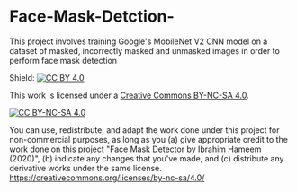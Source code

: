 # Face-Mask-Detction-
This project involves training Google's MobileNet V2 CNN model on a dataset of masked, incorrectly masked and unmasked images in order to perform face mask detection


Shield: [![CC BY 4.0][cc-by-shield]][cc-by]

This work is licensed under a
[Creative Commons BY-NC-SA 4.0][cc-by].

[![CC BY-NC-SA 4.0][cc-by-image]][cc-by]

[cc-by]: https://creativecommons.org/licenses/by-nc-sa/4.0/
[cc-by-image]: https://i.creativecommons.org/l/by-nc-sa/4.0/88x31.png
[cc-by-shield]: https://img.shields.io/badge/License-CC%20BY--NC--SA%204.0-lightgrey.svg


You can use, redistribute, and adapt the work done under this project for non-commercial purposes, as long as you (a) give appropriate credit to the work done on this project "Face Mask Detector by Ibrahim Hameem (2020)", (b) indicate any changes that you've made, and (c) distribute any derivative works under the same license. https://creativecommons.org/licenses/by-nc-sa/4.0/
